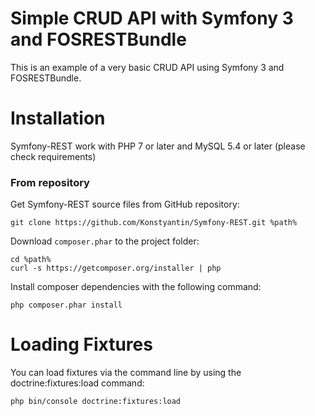 Simple CRUD API with Symfony 3 and FOSRESTBundle
========================

This is an example of a very basic CRUD API using Symfony 3 and FOSRESTBundle.

Installation
============
Symfony-REST work with PHP 7 or later and MySQL 5.4 or later (please check requirements)

### From repository

Get Symfony-REST source files from GitHub repository:
```
git clone https://github.com/Konstyantin/Symfony-REST.git %path%
```

Download `composer.phar` to the project folder:
```
cd %path%
curl -s https://getcomposer.org/installer | php
```

Install composer dependencies with the following command:
```
php composer.phar install
```

Loading Fixtures
================
You can load fixtures via the command line by using the doctrine:fixtures:load command:
  
~~~~~~~~~~~~~~~~~~~~~~~~~~~~~~~~~~~~~~
php bin/console doctrine:fixtures:load 
~~~~~~~~~~~~~~~~~~~~~~~~~~~~~~~~~~~~~~
